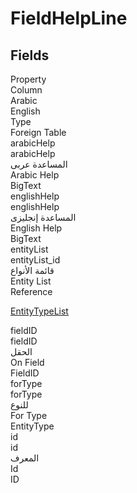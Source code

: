 # FieldHelpLine

<ContentFilter/>

<div class='searchable'>

## Fields

<div class="nama-table">
<div class="row header-row">
<div class="cell">Property</div>
<div class="cell">Column</div>
<div class="cell">Arabic</div>
<div class="cell">English</div>
<div class="cell">Type</div>
<div class="cell">Foreign Table</div>
</div><div class="row searchable" id="arabicHelp">
<div class="cell" data-label="Property">arabicHelp</div>
<div class="cell" data-label="Column">arabicHelp</div>
<div class="cell" data-label="Arabic">المساعدة عربى</div>
<div class="cell" data-label="English">Arabic Help</div>
<div class="cell" data-label="Type">BigText</div>

</div>

<div class="row searchable" id="englishHelp">
<div class="cell" data-label="Property">englishHelp</div>
<div class="cell" data-label="Column">englishHelp</div>
<div class="cell" data-label="Arabic">المساعدة إنجليزى</div>
<div class="cell" data-label="English">English Help</div>
<div class="cell" data-label="Type">BigText</div>

</div>

<div class="row searchable" id="entityList">
<div class="cell" data-label="Property">entityList</div>
<div class="cell" data-label="Column">entityList_id</div>
<div class="cell" data-label="Arabic">قائمة الأنواع</div>
<div class="cell" data-label="English">Entity List</div>
<div class="cell" data-label="Type">Reference</div>
<div class="cell" data-label="Foreign Table">

 [EntityTypeList](/modules/basic/EntityTypeList.md) 
</div>
</div>

<div class="row searchable" id="fieldID">
<div class="cell" data-label="Property">fieldID</div>
<div class="cell" data-label="Column">fieldID</div>
<div class="cell" data-label="Arabic"> الحقل</div>
<div class="cell" data-label="English"> On Field</div>
<div class="cell" data-label="Type">FieldID</div>

</div>

<div class="row searchable" id="forType">
<div class="cell" data-label="Property">forType</div>
<div class="cell" data-label="Column">forType</div>
<div class="cell" data-label="Arabic">للنوع</div>
<div class="cell" data-label="English">For Type</div>
<div class="cell" data-label="Type">EntityType</div>

</div>

<div class="row searchable" id="id">
<div class="cell" data-label="Property">id</div>
<div class="cell" data-label="Column">id</div>
<div class="cell" data-label="Arabic">المعرف</div>
<div class="cell" data-label="English">Id</div>
<div class="cell" data-label="Type">ID</div>

</div>


</div>
</div>

